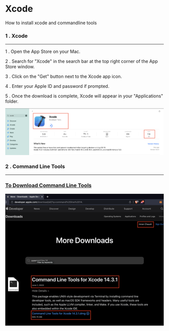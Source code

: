 # Xcode
How to install xcode and commandline tools
### 1 . Xcode
--------------

1 . Open the App Store on your Mac.

2 . Search for "Xcode" in the search bar at the top right corner of the App Store window.

3 . Click on the "Get" button next to the Xcode app icon.

4 . Enter your Apple ID and password if prompted.

5 . Once the download is complete, Xcode will appear in your "Applications" folder.


![](https://github.com/ibasloom/Xcode/blob/main/Picture/xcode.png)


### 2 . Command Line Tools

--------------


### [To Download Command Line Tools](https://developer.apple.com/download/all/)


![](https://github.com/ibasloom/Xcode/blob/main/Picture/Commandline.png)
